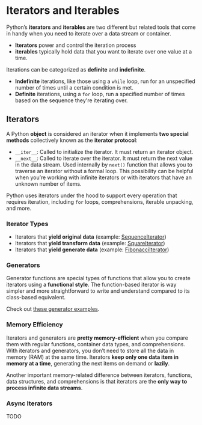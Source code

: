 # Iterators and Iterables

Python’s **iterators** and **iterables** are two different
but related tools that come in handy when you need to iterate
over a data stream or container.

- **Iterators** power and control the iteration process
- **iterables** typically hold data that you want to iterate
  over one value at a time.

Iterations can be categorized as **definite** and **indefinite**.

- **Indefinite** iterations, like those using a `while` loop, run
  for an unspecified number of times until a certain condition is
  met.
- **Definite** iterations, using a `for` loop, run a specified
  number of times based on the sequence they're iterating over.

## Iterators

A Python **object** is considered an iterator when it implements
**two special methods** collectively known as the **iterator
protocol**:

- `__iter__`: Called to initialize the iterator. It must return
  an iterator object.
- `__next__`: Called to iterate over the iterator. It must return
  the next value in the data stream. Used internally by `next()`
  function that allows you to traverse an iterator without a formal
  loop. This possibility can be helpful when you’re working with
  infinite iterators or with iterators that have an unknown number
  of items.

Python uses iterators under the hood to support every operation
that requires iteration, including `for` loops, comprehensions,
iterable unpacking, and more.

### Iterator Types

- Iterators that **yield original data** (example:
  [SequenceIterator](./iterators/sequence_iterator.py))
- Iterators that **yield transform data** (example:
  [SquareIterator](./iterators/square_iterator.py))
- Iterators that **yield generate data** (example:
  [FibonacciIterator](./iterators/fibonacci_iterator.py))

### Generators

Generator functions are special types of functions that allow you
to create iterators using a **functional style**.
The function-based iterator is way simpler and more straightforward
to write and understand compared to its class-based equivalent.

Check out [these generator examples](./iterators/generators.py).

### Memory Efficiency

Iterators and generators are **pretty memory-efficient** when you
compare them with regular functions, container data types, and
comprehensions.
With iterators and generators, you don’t need to store all the data
in memory (RAM) at the same time. Iterators **keep only one data
item in memory at a time**, generating the next items on demand or
**lazily**.

Another important memory-related difference between iterators,
functions, data structures, and comprehensions is that iterators
are the **only way to process infinite data streams**.

### Async Iterators

TODO